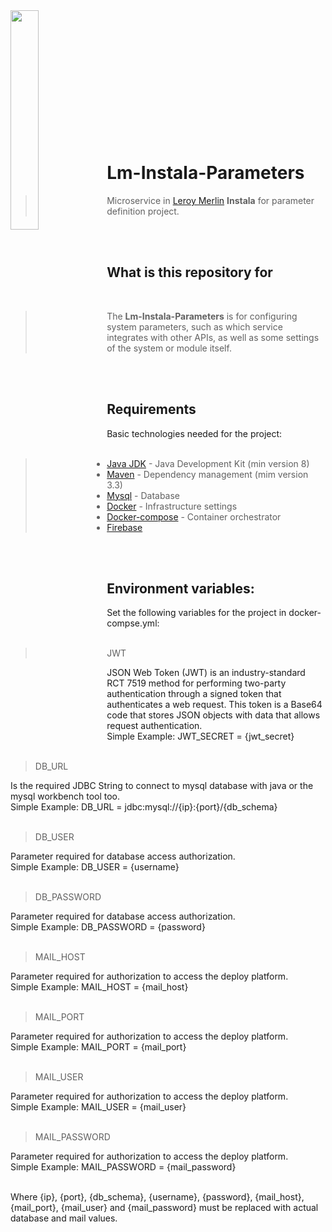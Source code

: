 <img width=30% align="left" src="https://github.com/leroy-merlin-br/jobs/blob/master/logo.png">
</br></br></br></br></br></br></br></br></br></br></br></br>

# Lm-Instala-Parameters

> Microservice in [Leroy Merlin](https://www.leroymerlin.com.br/) **Instala** for parameter definition project.

</br></br>

## What is this repository for
</br>

> The **Lm-Instala-Parameters** is for configuring system parameters, such as which service integrates with other APIs, as well as some settings of the system or module itself.

</br></br>
## Requirements
Basic technologies needed for the project:
</br></br>

> - [Java JDK](https://www.oracle.com/technetwork/pt/java/javase/overview/index.html) - Java Development Kit (min version 8)
> - [Maven](https://maven.apache.org/) - Dependency management (mim version 3.3)
> - [Mysql](https://www.mysql.com/) - Database
> - [Docker](https://www.docker.com/) - Infrastructure settings
> - [Docker-compose](https://docs.docker.com/compose/) - Container orchestrator
> - [Firebase](DEVELOPERS.md)

</br></br>

## Environment variables:
Set the following variables for the project in docker-compse.yml:
</br></br>

 > JWT </br>
 
JSON Web Token (JWT) is an industry-standard RCT 7519 method for performing two-party authentication through a signed token that authenticates a web request. This token is a Base64 code that stores JSON objects with data that allows request authentication.</br>
Simple Example: JWT_SECRET = {jwt_secret} </br></br>
 
 > DB_URL
 
 Is the required JDBC String to connect to mysql database with java or the mysql workbench tool too.</br>
 Simple Example: DB_URL = jdbc:mysql://{ip}:{port}/{db_schema} </br></br>
 
 > DB_USER
 
 Parameter required for database access authorization.</br>
 Simple Example: DB_USER = {username} </br></br>
 
 > DB_PASSWORD
 
 Parameter required for database access authorization.</br>
 Simple Example: DB_PASSWORD = {password} </br></br>
 
 > MAIL_HOST
 
 Parameter required for authorization to access the deploy platform.</br>
 Simple Example: MAIL_HOST = {mail_host} </br></br>
 
 > MAIL_PORT
 
 Parameter required for authorization to access the deploy platform.</br>
 Simple Example: MAIL_PORT = {mail_port} </br></br>
 
 > MAIL_USER
 
 Parameter required for authorization to access the deploy platform.</br>
 Simple Example: MAIL_USER = {mail_user} </br></br>
 
 > MAIL_PASSWORD
 
 Parameter required for authorization to access the deploy platform.</br>
 Simple Example: MAIL_PASSWORD = {mail_password} </br></br>

Where {ip}, {port}, {db_schema}, {username}, {password}, {mail_host}, {mail_port}, {mail_user} and
{mail_password} must be replaced with actual database and mail values.
